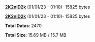 [**2K2niD2k**](/data/2K2niD2k.txt) (01/01/23 - 01:10)- 15825 bytes

[**2K2niD2k**](/data/2K2niD2k.txt) (01/01/23 - 01:10)- 15825 bytes

**Total Datas**: 2470

**Total Size**: 15.69 MB / 15.7 MB